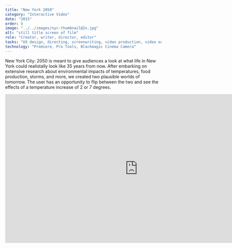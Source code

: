 ```yaml
---
title: "New York 2050"
category: "Interactive Video"
date: "2015"
order: 8
image: "../../images/nyc-thumbnail@2x.jpg"
alt: "still title screen of film"
role: "Creator, writer, director, editor"
tasks: "UX design, directing, screenwriting, video production, video editing"
technology: "Premiere, Pro Tools, Blackmagic Cinema Camera"
---
```


New York City: 2050 is meant to give audiences a look at what life in New York could realistally look like 35 years from now. After embarking on extensive research about environmental impacts of temperatures, food production, storms, and more, we created two plausible worlds of tomorrow. The user has an opportunity to flip between the two and see the effects of a temperature increase of 2 or 7 degrees.

<div class="iframeWrapper">
<iframe width="854" height="480" src="https://video.helloeko.com/v/zG5JgV/embed?publisherID=Uwxxav" frameborder="0" allowfullscreen></iframe>
</div>
